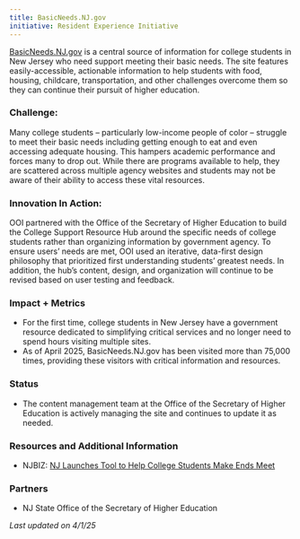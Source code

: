 ```yaml
---
title: BasicNeeds.NJ.gov
initiative: Resident Experience Initiative
---
```


[BasicNeeds.NJ.gov](http://BasicNeeds.NJ.Gov) is a central source of information for college students in New Jersey who need support meeting their basic needs. The site features easily-accessible, actionable information to help students with food, housing, childcare, transportation, and other challenges overcome them so they can continue their pursuit of higher education.

### Challenge:

Many college students – particularly low-income people of color – struggle to meet their basic needs including getting enough to eat and even accessing adequate housing. This hampers academic performance and forces many to drop out. While there are programs available to help, they are scattered across multiple agency websites and students may not be aware of their ability to access these vital resources.

### Innovation In Action:

OOI partnered with the Office of the Secretary of Higher Education to build the College Support Resource Hub around the specific needs of college students rather than organizing information by government agency. To ensure users’ needs are met, OOI used an iterative, data-first design philosophy that prioritized first understanding students’ greatest needs. In addition, the hub’s content, design, and organization will continue to be revised based on user testing and feedback.

### Impact \+ Metrics

* For the first time, college students in New Jersey have a government resource dedicated to simplifying critical services and no longer need to spend hours visiting multiple sites.  
* As of April 2025, BasicNeeds.NJ.gov has been visited more than 75,000 times, providing these visitors with critical information and resources. 

### Status

* The content management team at the Office of the Secretary of Higher Education is actively managing the site and continues to update it as needed. 

### Resources and Additional Information

* NJBIZ: [NJ Launches Tool to Help College Students Make Ends Meet](https://njbiz.com/njs-launches-tool-to-help-college-students-make-ends-meet/)

### Partners

* NJ State Office of the Secretary of Higher Education

*Last updated on 4/1/25*
